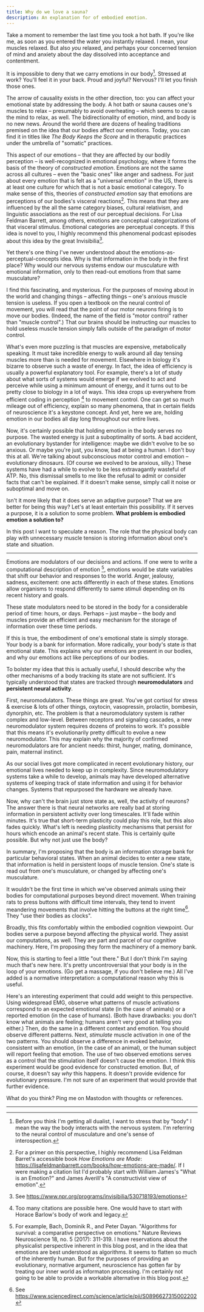 ```yaml
---
title: Why do we love a sauna?
description: An explanation for of embodied emotion.
---
```


Take a moment to remember the last time you took a hot bath. If you're like me, as soon as you entered the water you instantly relaxed. I mean, your muscles relaxed. But also _you_ relaxed, and perhaps your concerned tension of mind and anxiety about the day dissolved into acceptance and contentment. 

It is impossible to deny that we carry emotions in our body[^1]. Stressed at work? You'll feel it in your back. Proud and joyful? Nervous? I'll let you finish those ones. 

The arrow of causality exists in the other direction, too: you can affect your emotional state by addressing the body. A hot bath or sauna causes one's muscles to relax  – presumably to avoid overheating – which seems to cause the mind to relax, as well. The bidirectionality of emotion, mind, and body is no new news. Around the world there are dozens of healing traditions premised on the idea that our bodies affect our emotions. Today, you can find it in titles like _The Body Keeps the Score_ and in theraputic practices under the umbrella of "somatic" practices. 

This aspect of our emotions – that they are affected by our bodily perception – is well-recognized in emotional psychology, where it forms the basis of the theory of _constructed emotion_. Emotions are not the same across all cultures – even the "basic ones" like anger and sadness. For just about every emotion that is felt as a "universal emotion" in the US, there is at least one culture for which that is not a basic emotional category. To make sense of this, theories of _constructed emotion_ say that emotions are perceptions of our bodies's visceral reactions[^2]. This means that they are influenced by the all the same category biases, cultural relativism, and linguistic associations as the rest of our perceptual decisions. For Lisa Feldman Barrett, among others, emotions are conceptual categorizations of that visceral stimulus. Emotional categories are perceptual concepts. If this idea is novel to you, I highly recommend this phenomenal podcast episodes about this idea by the great Invisibilia[^3].

Yet there's one thing I've never understood about the emotions-as-perceptual-concepts idea. Why is that information in the body in the first place? Why would our nervous systems endow our musculature with emotional information, only to then read-out emotions from that same musculature?

I find this fascinating, and mysterious. For the purposes of moving about in the world and changing things – affecting things – one's anxious muscle tension is useless. If you open a textbook on the neural control of movement, you will read that the point of our motor neurons firing is to move our bodies. (Indeed, the name of the field is "motor control" rather than "muscle control".) That our brains should be instructing our muscles to hold useless muscle tension simply falls outside of the paradigm of motor control.

What's even more puzzling is that muscles are expensive, metabolically speaking. It must take incredible energy to walk around all day tensing muscles more than is needed for movement. Elsewhere in biology it's bizarre to observe such a waste of energy. In fact, the idea of efficiency is usually a powerful explanatory tool. For example, there's a lot of study about what sorts of systems would emerge if we evolved to act and perceive while using a minimum amount of energy, and it turns out to be pretty close to biology in a lot of ways. This idea crops up everywhere from efficient coding in perception [^4] to movement control. One can get so much mileage out of efficiency, explain so many phenomena, that in certain fields of neuroscience it's a keystone concept. And yet, here we are, holding emotion in our bodies all day long throughout our entire lives.

Now, it's certainly possible that holding emotion in the body serves no purpose. The wasted energy is just a suboptimality of sorts. A bad accident, an evolutionary bystander for intelligence: maybe we didn't evolve to be so anxious. Or maybe you're just, you know, bad at being a human. I don't buy this at all. We're talking about subconscious motor control and emotion – evolutionary dinosaurs. (Of course we evolved to be anxious, silly.) These systems have had a while to evolve to be less extravagantly wasteful of ATP. No, this dismissal smells to me like the refusal to admit or consider facts that can't be explained. If it doesn't make sense, simply call it noise or suboptimal and move on.

Isn't it more likely that it does serve an adaptive purpose? That we are better for being this way? Let's at least entertain this possibility. If it serves a purpose, it is a solution to some problem. **What problem is embodied emotion a solution to?**

In this post I want to speculate a reason. The role that the physical body can play with unnecessary muscle tension is storing information about one's state and situation.

____

Emotions are modulators of our decisions and actions. If one were to write a computational description of emotion [^5], emotions would be state variables that shift our behavior and responses to the world. Anger, jealousy, sadness, excitement: one acts differently in each of these states. Emotions allow organisms to respond differently to same stimuli depending on its recent history and goals.

These state modulators need to be stored in the body for a considerable period of time: hours, or days. Perhaps – just maybe – the body and muscles provide an efficient and easy mechanism for the storage of information over these time periods. 

If this is true, the embodiment of one's emotional state is simply storage. Your body is a bank for information. More radically, your body's state _is_ that emotional state. This explains why our emotions are present in our bodies, and why our emotions act like perceptions of our bodies. 

To bolster my idea that this is actually useful, I should describe why the other mechanisms of a body tracking its state are not sufficient. It's typically understood that states are tracked through **neuromodulators** and **persistent neural activity**.

First, neuromodulators. These things are great. You've got cortisol for stress & exercise & lots of other things, oxytocin, vasopressin, prolactin, bombesin, dynorphin, etc. The problem is that a neuromodulatory system is rather complex and low-level. Between receptors and signaling cascades, a new neuromodulator system requires dozens of proteins to work. It's possible that this means it's evolutionarily pretty difficult to evolve a new neuromodulator. This may explain why the majority of confirmed neuromodulators are for ancient needs: thirst, hunger, mating, dominance, pain, maternal instinct. 

As our social lives got more complicated in recent evolutionary history, our emotional lives needed to keep up in complexity. Since neuromodulatory systems take a while to develop, animals may have developed alternative systems of keeping track of state information and using it for behavior changes. Systems that repurposed the hardware we already have.

Now, why can't the brain just store state as, well, the activity of neurons? The answer there is that neural networks are really bad at storing information in persistent activity over long timescales. It'll fade within minutes. It's true that short-term plasticity could play this role, but this also fades quickly. What's left is needing plasticity mechanisms that persist for hours which encode an animal's recent state. This is certainly quite possible. But why not just use the body?

In summary, I'm proposing that the body is an information storage bank for particular behavioral states. When an animal decides to enter a new state, that information is held in persistent loops of muscle tension. One's state is read out from one's musculature, or changed by affecting one's musculature. 

It wouldn't be the first time in which we've observed animals using their bodies for computational purposes beyond direct movement. When training rats to press buttons with difficult time intervals, they tend to invent meandering movements that involve hitting the buttons at the right time[^6]. They "use their bodies as clocks".  

Broadly, this fits comfortably within the embodied cognition viewpoint. Our bodies serve a purpose beyond affecting the physical world. They assist our computations, as well. They are part and parcel of our cognitive machinery. Here, I'm proposing they form the machinery of a memory bank.

Now, this is starting to feel a little "out there." But I don't think I'm saying much that's new here. It's pretty uncontroversial that your body is in the loop of your emotions. (Go get a massage, if you don't believe me.) All I've added is a normative interpretation: a computational reason why this is useful. 

Here's an interesting experiment that could add weight to this perspective. Using widespread EMG, observe what patterns of muscle activations correspond to an expected emotional state (in the case of animals) or a reported emotion (in the case of humans). (Both have drawbacks: you don't know what animals are feeling; humans aren't very good at telling you either.) Then, do the same in a different context and emotion. You should observe different patterns. Next, *stimulate* muscle activation in one of the two patterns. You should observe a difference in evoked behavior, consistent with an emotion, (in the case of an animal), or the human subject will report feeling that emotion. The use of two observed emotions serves as a control that the stimulation itself doesn't cause the emotion. I think this experiment would be good evidence for constructed emotion. But, of course, it doesn't say _why_ this happens. It doesn't provide evidence for evolutionary pressure. I'm not sure of an experiment that would provide that further evidence.

What do you think? Ping me on Mastodon with thoughts or references.

____

[^1]: Before you think I'm getting all dualist, I want to stress that by "body" I mean the way the body interacts with the nervous system. I'm referring to the neural control of musculature and one's sense of interospection. 

[^2]: For a primer on this perspective, I highly recommend Lisa Feldman Barret's accessible book _How Emotions are Made_: https://lisafeldmanbarrett.com/books/how-emotions-are-made/. If I were making a citation list I'd probably start with William James's "What is an Emotion?" and James Averill's "A constructivist view of emotion". 

[^3]: See https://www.npr.org/programs/invisibilia/530718193/emotions

[^4]: Too many citations are possible here. One would have to start with Horace Barlow's body of work and legacy.

[^5]: For example, Bach, Dominik R., and Peter Dayan. "Algorithms for survival: a comparative perspective on emotions." Nature Reviews Neuroscience 18, no. 5 (2017): 311-319. I have reservations about the physicalist perspective inherent in this blog post, and in the idea that emotions are best understood as algorithms. It seems to flatten so much of the inherently human. But for the purposes of providing an evolutionary, normative argument, neuroscience has gotten far by treating our inner world as informaton processing. I'm certainly not going to be able to provide a workable alternative in this blog post.

[^6]: See https://www.sciencedirect.com/science/article/pii/S0896627315002202